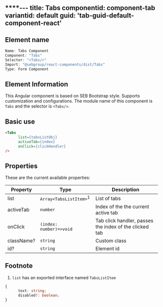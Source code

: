 ****---
title: Tabs
componentid: component-tab
variantid: default
guid: 'tab-guid-default-component-react'
---

## Element name
```javascript
Name: Tabs Component
Component: "Tabs"
Selector: "<Tabs/>"
Import: "@sebgroup/react-components/dist/Tabs"
Type: Form Component
```

## Element Information 
This Angular component is based on SEB Bootstrap style. Supports customization and configurations. The module name of this component is `Tabs` and the selector is `<Tabs/>`.

## Basic use
```html
<Tabs
      list={tabsListObj}
      activeTab={index}
      onClick={clickHandler}
/>
```

## Properties
These are the current available properties:

| Property   | Type                              | Description                                            |
| ---------- | --------------------------------- | ------------------------------------------------------ |
| list       | `Array<TabsListItem>`<sup>1</sup> | List of tabs                                           |
| activeTab  | `number`                          | Index of the the current active tab                    |
| onClick    | `(index: number)=>void`           | Tab click handler, passes the index of the clicked tab |
| className? | `string`                          | Custom class                                           |
| id?        | `string`                          | Element id                                             |

## Footnote
1. `list` has an exported interface named `TabsListItem`
```typescript
{
      text: string;
      disabled?: boolean;
}
```
